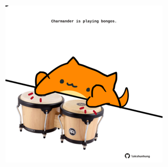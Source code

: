 <!-- built at 12/06/2024, 12:00:48 UTC -->
<p align="center">
  <img width="500" height="500" src="./ReadmeImage.svg">
</p>
